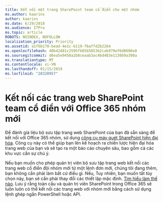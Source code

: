```yaml
---
title: Kết nối một trang SharePoint team cổ điển cho một nhóm
ms.author: kaarins
author: kaarins
ms.date: 6/29/2018
ms.audience: ITPro
ms.topic: article
ROBOTS: NOINDEX, NOFOLLOW
localization_priority: Priority
ms.assetid: a1f6b170-bead-4e1c-b119-f6affd2b2264
ms.openlocfilehash: 40b42d81c2595fb05b5853b2cab979ef6d8606e8
ms.sourcegitcommit: d6ea5e9458a2b8ceaab3ac4bd483e1130b9a398a
ms.translationtype: MT
ms.contentlocale: vi-VN
ms.lasthandoff: 01/15/2019
ms.locfileid: "28320957"
---
```

# <a name="connect-classic-sharepoint-team-sites-to-new-office-365-groups"></a>Kết nối các trang web SharePoint team cổ điển với Office 365 nhóm mới

Để đánh giá liệu bộ sưu tập trang web SharePoint của bạn đã sẵn sàng để kết nối với Office 365 nhóm, sử dụng [công cụ máy quét SharePoint hiện đại hóa](https://go.microsoft.com/fwlink/?linkid=873066). Công cụ này có thể giúp bạn lên kế hoạch ra chiến lược hiện đại hóa trang web của bạn và sẽ tạo ra một báo cáo chuyên sâu, bao gồm cả các khu vực cần sự chú ý.
  
Nếu bạn muốn cho phép quản trị viên bộ sưu tập trang web kết nối các trang web cổ điển đội nhóm mới từ một lệnh đơn mới, chúng tôi đang thêm, bạn không cần phải làm bất cứ điều gì. Nếu, Tuy nhiên, bạn muốn tắt tùy chọn này, bạn sẽ cần phải thay đổi các thiết lập mặc định. [Tìm hiểu làm thế nào](https://go.microsoft.com/fwlink/?linkid=2004316). Lưu ý rằng toàn cầu và quản trị viên SharePoint trong Office 365 sẽ luôn luôn có thể kết nối các trang web với nhóm mới bằng cách sử dụng lệnh ghép ngắn PowerShell hoặc API.
  

